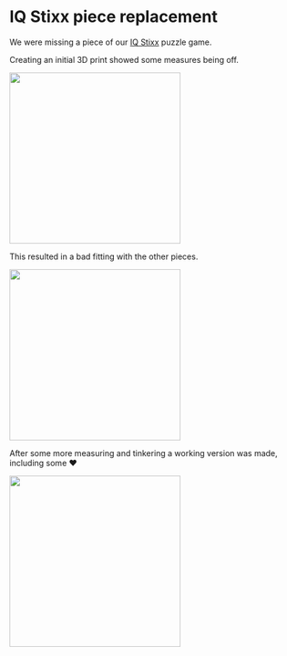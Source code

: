# IQ Stixx piece replacement

We were missing a piece of our [IQ Stixx](https://www.smartgames.eu/nl/1-speler-spellen/iq-stixx) puzzle game.

Creating an initial 3D print showed some measures being off.

<image src="WhatsApp Image 2023-12-19 at 17.33.07.jpeg" width="300" />

This resulted in a bad fitting with the other pieces.

<image src="WhatsApp Image 2023-12-19 at 17.33.28.jpeg" width="300" />

After some more measuring and tinkering a working version was made, including some ♥

<image src="WhatsApp Image 2023-12-26 at 14.28.27.jpeg" width="300" />
